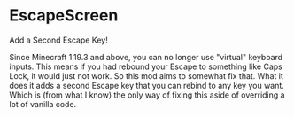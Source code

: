 # EscapeScreen

Add a Second Escape Key!

Since Minecraft 1.19.3 and above, you can no longer use "virtual" keyboard inputs. This means if you had rebound your
Escape to something like Caps Lock, it would just not work.
So this mod aims to somewhat fix that. What it does it adds a second Escape key that you can rebind to any key you want.
Which is (from what I know) the only way of fixing this aside of overriding a lot of vanilla code.
